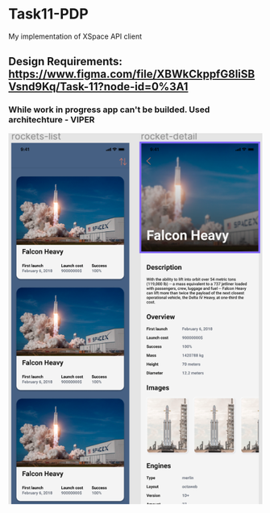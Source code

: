 # Task11-PDP
My implementation of XSpace API client
## Design Requirements: https://www.figma.com/file/XBWkCkppfG8liSBVsnd9Kq/Task-11?node-id=0%3A1
### While work in progress app can't be builded. Used architechture - VIPER
![](interfaceRocket.png)
